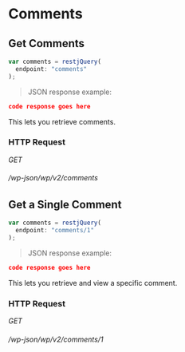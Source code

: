 # Comments #

## Get Comments ##

```javascript
var comments = restjQuery(
  endpoint: "comments"
);
```

> JSON response example:

```json
code response goes here
```

This lets you retrieve comments.

### HTTP Request ###

<div class="api-endpoint">
  <div class="endpoint-data">
    <i class="label label-get">GET</i>
    <h6>/wp-json/wp/v2/comments</h6>
  </div>
</div>

## Get a Single Comment ##

```javascript
var comments = restjQuery(
  endpoint: "comments/1"
);
```

> JSON response example:

```json
code response goes here
```

This lets you retrieve and view a specific comment.

### HTTP Request ###

<div class="api-endpoint">
  <div class="endpoint-data">
    <i class="label label-get">GET</i>
    <h6>/wp-json/wp/v2/comments/1</h6>
  </div>
</div>
